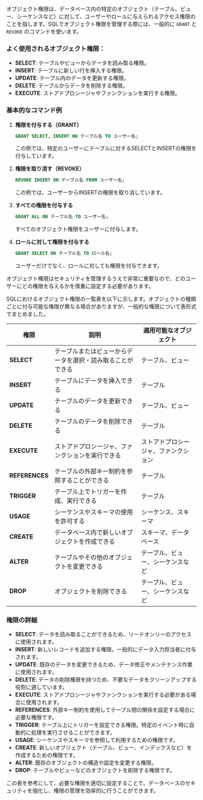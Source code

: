 オブジェクト権限は、データベース内の特定のオブジェクト（テーブル、ビュー、シーケンスなど）に対して、ユーザーやロールに与えられるアクセス権限のことを指します。SQLでオブジェクト権限を管理する際には、一般的に `GRANT` と `REVOKE` のコマンドを使います。

### よく使用されるオブジェクト権限：
- **SELECT**: テーブルやビューからデータを読み取る権限。
- **INSERT**: テーブルに新しい行を挿入する権限。
- **UPDATE**: テーブル内のデータを更新する権限。
- **DELETE**: テーブルからデータを削除する権限。
- **EXECUTE**: ストアドプロシージャやファンクションを実行する権限。

### 基本的なコマンド例

1. **権限を付与する（GRANT）**

   ```sql
   GRANT SELECT, INSERT ON テーブル名 TO ユーザー名;
   ```

   この例では、特定のユーザーにテーブルに対するSELECTとINSERTの権限を付与しています。

2. **権限を取り消す（REVOKE）**

   ```sql
   REVOKE INSERT ON テーブル名 FROM ユーザー名;
   ```

   この例では、ユーザーからINSERTの権限を取り消しています。

3. **すべての権限を付与する**

   ```sql
   GRANT ALL ON テーブル名 TO ユーザー名;
   ```

   すべてのオブジェクト権限をユーザーに付与します。

4. **ロールに対して権限を付与する**

   ```sql
   GRANT SELECT ON テーブル名 TO ロール名;
   ```

   ユーザーだけでなく、ロールに対しても権限を付与できます。

オブジェクト権限はセキュリティを管理するうえで非常に重要なので、どのユーザーにどの権限を与えるかを慎重に設定する必要があります。


SQLにおけるオブジェクト権限の一覧表を以下に示します。オブジェクトの種類ごとに付与可能な権限が異なる場合がありますが、一般的な権限について表形式でまとめました。

| 権限        | 説明                                                      | 適用可能なオブジェクト                   |
|-------------|------------------------------------------------------------|----------------------------------------|
| **SELECT**  | テーブルまたはビューからデータを選択・読み取ることができる | テーブル、ビュー                        |
| **INSERT**  | テーブルにデータを挿入できる                                | テーブル                                |
| **UPDATE**  | テーブルのデータを更新できる                                | テーブル、ビュー                        |
| **DELETE**  | テーブルのデータを削除できる                                | テーブル                                |
| **EXECUTE** | ストアドプロシージャ、ファンクションを実行できる            | ストアドプロシージャ、ファンクション    |
| **REFERENCES** | テーブルの外部キー制約を参照することができる             | テーブル                                |
| **TRIGGER** | テーブル上でトリガーを作成、実行できる                      | テーブル                                |
| **USAGE**   | シーケンスやスキーマの使用を許可する                        | シーケンス、スキーマ                    |
| **CREATE**  | データベース内で新しいオブジェクトを作成できる              | スキーマ、データベース                  |
| **ALTER**   | テーブルやその他のオブジェクトを変更できる                  | テーブル、ビュー、シーケンスなど         |
| **DROP**    | オブジェクトを削除できる                                    | テーブル、ビュー、シーケンスなど         |

### 権限の詳細

- **SELECT**: データを読み取ることができるため、リードオンリーのアクセスに使用されます。
- **INSERT**: 新しいレコードを追加する権限。一般的にデータ入力担当者に付与されます。
- **UPDATE**: 既存のデータを変更できるため、データ修正やメンテナンス作業に使用されます。
- **DELETE**: データの削除権限を持つため、不要なデータをクリーンアップする役割に適しています。
- **EXECUTE**: ストアドプロシージャやファンクションを実行する必要がある場合に使用されます。
- **REFERENCES**: 外部キー制約を使用してテーブル間の関係を設定する場合に必要な権限です。
- **TRIGGER**: テーブル上にトリガーを設定できる権限。特定のイベント時に自動的に処理を実行させることができます。
- **USAGE**: シーケンスやスキーマを参照して利用するための権限です。
- **CREATE**: 新しいオブジェクト（テーブル、ビュー、インデックスなど）を作成するための権限です。
- **ALTER**: 既存のオブジェクトの構造や設定を変更する権限。
- **DROP**: テーブルやビューなどのオブジェクトを削除する権限です。

この表を参考にして、必要な権限を適切に設定することで、データベースのセキュリティを強化し、権限の管理を効率的に行うことができます。
